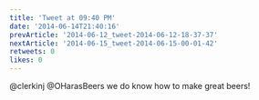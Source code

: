 ```yaml
---
title: 'Tweet at 09:40 PM'
date: '2014-06-14T21:40:16'
prevArticle: '2014-06-12_tweet-2014-06-12-18-37-37'
nextArticle: '2014-06-15_tweet-2014-06-15-00-01-42'
retweets: 0
likes: 0
---
```

@clerkinj @OHarasBeers we do know how to make great beers!